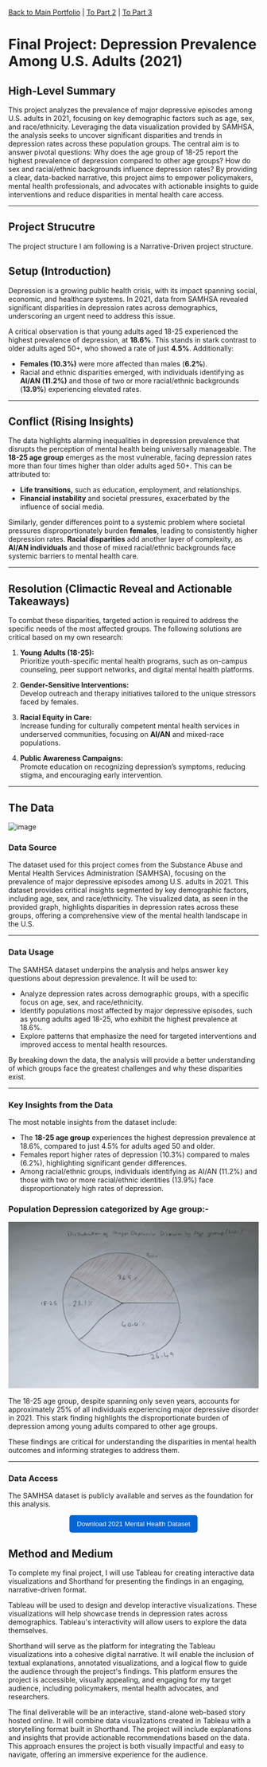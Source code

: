 [Back to Main Portfolio](README.md) | [To Part 2](final_project_Aagam2.md) | [To Part 3](final_project_Aagam3.md)

# Final Project: Depression Prevalence Among U.S. Adults (2021)

## High-Level Summary

This project analyzes the prevalence of major depressive episodes among U.S. adults in 2021, focusing on key demographic factors such as age, sex, and race/ethnicity. Leveraging the data visualization provided by SAMHSA, the analysis seeks to uncover significant disparities and trends in depression rates across these population groups. The central aim is to answer pivotal questions: Why does the age group of 18-25 report the highest prevalence of depression compared to other age groups? How do sex and racial/ethnic backgrounds influence depression rates? By providing a clear, data-backed narrative, this project aims to empower policymakers, mental health professionals, and advocates with actionable insights to guide interventions and reduce disparities in mental health care access.

---
## Project Strucutre

The project structure I am following is a Narrative-Driven project structure.
## **Setup (Introduction)**

Depression is a growing public health crisis, with its impact spanning social, economic, and healthcare systems. In 2021, data from SAMHSA revealed significant disparities in depression rates across demographics, underscoring an urgent need to address this issue.

A critical observation is that young adults aged 18-25 experienced the highest prevalence of depression, at **18.6%**. This stands in stark contrast to older adults aged 50+, who showed a rate of just **4.5%**. Additionally:
- **Females (10.3%)** were more affected than males (**6.2%**).
- Racial and ethnic disparities emerged, with individuals identifying as **AI/AN (11.2%)** and those of two or more racial/ethnic backgrounds (**13.9%**) experiencing elevated rates.

---

## **Conflict (Rising Insights)**

The data highlights alarming inequalities in depression prevalence that disrupts the perception of mental health being universally manageable. The **18-25 age group** emerges as the most vulnerable, facing depression rates more than four times higher than older adults aged 50+. This can be attributed to:
- **Life transitions,** such as education, employment, and relationships.
- **Financial instability** and societal pressures, exacerbated by the influence of social media.

Similarly, gender differences point to a systemic problem where societal pressures disproportionately burden **females**, leading to consistently higher depression rates. **Racial disparities** add another layer of complexity, as **AI/AN individuals** and those of mixed racial/ethnic backgrounds face systemic barriers to mental health care.

---

## **Resolution (Climactic Reveal and Actionable Takeaways)**

To combat these disparities, targeted action is required to address the specific needs of the most affected groups. The following solutions are critical based on my own research:
1. **Young Adults (18-25):**  
   Prioritize youth-specific mental health programs, such as on-campus counseling, peer support networks, and digital mental health platforms.
   
2. **Gender-Sensitive Interventions:**  
   Develop outreach and therapy initiatives tailored to the unique stressors faced by females.

3. **Racial Equity in Care:**  
   Increase funding for culturally competent mental health services in underserved communities, focusing on **AI/AN** and mixed-race populations.

4. **Public Awareness Campaigns:**  
   Promote education on recognizing depression’s symptoms, reducing stigma, and encouraging early intervention.

---


## The Data
![image](https://github.com/user-attachments/assets/c8d48cfe-75ca-4762-aa7b-920c7ab0ebee)

### Data Source

The dataset used for this project comes from the Substance Abuse and Mental Health Services Administration (SAMHSA), focusing on the prevalence of major depressive episodes among U.S. adults in 2021. This dataset provides critical insights segmented by key demographic factors, including age, sex, and race/ethnicity. The visualized data, as seen in the provided graph, highlights disparities in depression rates across these groups, offering a comprehensive view of the mental health landscape in the U.S.

---

### Data Usage

The SAMHSA dataset underpins the analysis and helps answer key questions about depression prevalence. It will be used to:
- Analyze depression rates across demographic groups, with a specific focus on age, sex, and race/ethnicity.
- Identify populations most affected by major depressive episodes, such as young adults aged 18-25, who exhibit the highest prevalence at 18.6%.
- Explore patterns that emphasize the need for targeted interventions and improved access to mental health resources.

By breaking down the data, the analysis will provide a better understanding of which groups face the greatest challenges and why these disparities exist.

---

### Key Insights from the Data

The most notable insights from the dataset include:
- The **18-25 age group** experiences the highest depression prevalence at 18.6%, compared to just 4.5% for adults aged 50 and older.
- Females report higher rates of depression (10.3%) compared to males (6.2%), highlighting significant gender differences.
- Among racial/ethnic groups, individuals identifying as AI/AN (11.2%) and those with two or more racial/ethnic identities (13.9%) face disproportionately high rates of depression.

### Population Depression categorized by Age group:-  
![Distribution of Major Depression Disorder by Age Group (2021)](https://raw.githubusercontent.com/Aagam2020/Shahportfolio/main/Depression_piechart.jpeg)

The 18-25 age group, despite spanning only seven years, accounts for approximately 25% of all individuals experiencing major depressive disorder in 2021. This stark finding highlights the disproportionate burden of depression among young adults compared to other age groups.

These findings are critical for understanding the disparities in mental health outcomes and informing strategies to address them.

---

### Data Access

The SAMHSA dataset is publicly available and serves as the foundation for this analysis.

<p align="center">
  <a href="https://raw.githubusercontent.com/Aagam2020/Shahportfolio/main/2021%20Mental%20health%20adults%20across%20demographics.xlsx" download>
    <button style="padding: 10px 15px; background-color: #0366d6; color: white; border: none; border-radius: 5px; cursor: pointer;">
      Download 2021 Mental Health Dataset
    </button>
  </a>
</p>



## Method and Medium

To complete my final project, I will use Tableau for creating interactive data visualizations and Shorthand for presenting the findings in an engaging, narrative-driven format.

Tableau will be used to design and develop interactive visualizations. These visualizations will help showcase trends in depression rates across demographics. Tableau's interactivity will allow users to explore the data themselves.

Shorthand will serve as the platform for integrating the Tableau visualizations into a cohesive digital narrative. It will enable the inclusion of textual explanations, annotated visualizations, and a logical flow to guide the audience through the project's findings. This platform ensures the project is accessible, visually appealing, and engaging for my target audience, including policymakers, mental health advocates, and researchers.

The final deliverable will be an interactive, stand-alone web-based story hosted online. It will combine data visualizations created in Tableau with a storytelling format built in Shorthand. The project will include explanations and insights that provide actionable recommendations based on the data. This approach ensures the project is both visually impactful and easy to navigate, offering an immersive experience for the audience.
